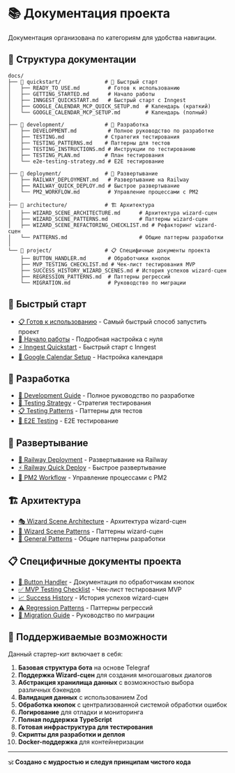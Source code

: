 # 📚 Документация проекта

Документация организована по категориям для удобства навигации.

## 📁 Структура документации

```
docs/
├── 📁 quickstart/              # 🚀 Быстрый старт
│   ├── READY_TO_USE.md         # Готов к использованию
│   ├── GETTING_STARTED.md      # Начало работы
│   ├── INNGEST_QUICKSTART.md   # Быстрый старт с Inngest
│   ├── GOOGLE_CALENDAR_MCP_QUICK_SETUP.md  # Календарь (краткий)
│   └── GOOGLE_CALENDAR_MCP_SETUP.md        # Календарь (полный)
│
├── 📁 development/             # 🔧 Разработка
│   ├── DEVELOPMENT.md          # Полное руководство по разработке
│   ├── TESTING.md             # Стратегия тестирования
│   ├── TESTING_PATTERNS.md    # Паттерны для тестов
│   ├── TESTING_INSTRUCTIONS.md # Инструкции по тестированию
│   ├── TESTING_PLAN.md        # План тестирования
│   └── e2e-testing-strategy.md # E2E тестирование
│
├── 📁 deployment/              # 🚀 Развертывание
│   ├── RAILWAY_DEPLOYMENT.md   # Развертывание на Railway
│   ├── RAILWAY_QUICK_DEPLOY.md # Быстрое развертывание
│   └── PM2_WORKFLOW.md         # Управление процессами с PM2
│
├── 📁 architecture/            # 🏗️ Архитектура
│   ├── WIZARD_SCENE_ARCHITECTURE.md      # Архитектура wizard-сцен
│   ├── WIZARD_SCENE_PATTERNS.md          # Паттерны wizard-сцен
│   ├── WIZARD_SCENE_REFACTORING_CHECKLIST.md # Рефакторинг wizard-сцен
│   └── PATTERNS.md                       # Общие паттерны разработки
│
└── 📁 project/                 # 📋 Специфичные документы проекта
    ├── BUTTON_HANDLER.md       # Обработчики кнопок
    ├── MVP_TESTING_CHECKLIST.md # Чек-лист тестирования MVP
    ├── SUCCESS_HISTORY_WIZARD_SCENES.md # История успехов wizard-сцен
    ├── REGRESSION_PATTERNS.md  # Паттерны регрессий
    └── MIGRATION.md            # Руководство по миграции
```

## 🚀 Быстрый старт

- [📋 Готов к использованию](quickstart/READY_TO_USE.md) - Самый быстрый способ запустить проект
- [🔧 Начало работы](quickstart/GETTING_STARTED.md) - Подробная настройка с нуля
- [⚡ Inngest Quickstart](quickstart/INNGEST_QUICKSTART.md) - Быстрый старт с Inngest
- [📅 Google Calendar Setup](quickstart/GOOGLE_CALENDAR_MCP_QUICK_SETUP.md) - Настройка календаря

## 🔧 Разработка

- [📖 Development Guide](development/DEVELOPMENT.md) - Полное руководство по разработке
- [🧪 Testing Strategy](development/TESTING.md) - Стратегия тестирования
- [📋 Testing Patterns](development/TESTING_PATTERNS.md) - Паттерны для тестов
- [🎯 E2E Testing](development/e2e-testing-strategy.md) - E2E тестирование

## 🚀 Развертывание

- [🚀 Railway Deployment](deployment/RAILWAY_DEPLOYMENT.md) - Развертывание на Railway
- [⚡ Railway Quick Deploy](deployment/RAILWAY_QUICK_DEPLOY.md) - Быстрое развертывание
- [🔄 PM2 Workflow](deployment/PM2_WORKFLOW.md) - Управление процессами с PM2

## 🏗️ Архитектура

- [🎭 Wizard Scene Architecture](architecture/WIZARD_SCENE_ARCHITECTURE.md) - Архитектура wizard-сцен
- [🎯 Wizard Scene Patterns](architecture/WIZARD_SCENE_PATTERNS.md) - Паттерны wizard-сцен
- [🔧 General Patterns](architecture/PATTERNS.md) - Общие паттерны разработки

## 📋 Специфичные документы проекта

- [🔘 Button Handler](project/BUTTON_HANDLER.md) - Документация по обработчикам кнопок
- [✅ MVP Testing Checklist](project/MVP_TESTING_CHECKLIST.md) - Чек-лист тестирования MVP
- [📈 Success History](project/SUCCESS_HISTORY_WIZARD_SCENES.md) - История успехов wizard-сцен
- [⚠️ Regression Patterns](project/REGRESSION_PATTERNS.md) - Паттерны регрессий
- [🔄 Migration Guide](project/MIGRATION.md) - Руководство по миграции

## 🤖 Поддерживаемые возможности

Данный стартер-кит включает в себя:

1. **Базовая структура бота** на основе Telegraf
2. **Поддержка Wizard-сцен** для создания многошаговых диалогов
3. **Абстракция хранилища данных** с возможностью выбора различных бэкендов
4. **Валидация данных** с использованием Zod
5. **Обработка кнопок** с централизованной системой обработки ошибок
6. **Логирование** для отладки и мониторинга
7. **Полная поддержка TypeScript**
8. **Готовая инфраструктура для тестирования**
9. **Скрипты для разработки и деплоя**
10. **Docker-поддержка** для контейнеризации

---

🕉️ **Создано с мудростью и следуя принципам чистого кода**
